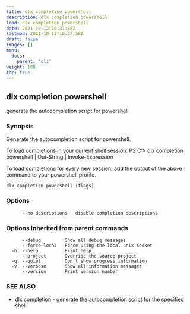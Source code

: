 ```yaml
---
title: dlx completion powershell
description: dlx completion powershell
lead: dlx completion powershell
date: 2021-10-12T10:37:58Z
lastmod: 2021-10-12T10:37:58Z
draft: false
images: []
menu:
  docs:
    parent: "cli"
weight: 100
toc: true
---
```

## dlx completion powershell

generate the autocompletion script for powershell

### Synopsis


Generate the autocompletion script for powershell.

To load completions in your current shell session:
PS C:\> dlx completion powershell | Out-String | Invoke-Expression

To load completions for every new session, add the output of the above command
to your powershell profile.


```
dlx completion powershell [flags]
```

### Options

```
      --no-descriptions   disable completion descriptions
```

### Options inherited from parent commands

```
      --debug         Show all debug messages
      --force-local   Force using the local unix socket
  -h, --help          Print help
      --project       Override the source project
  -q, --quiet         Don't show progress information
  -v, --verbose       Show all information messages
      --version       Print version number
```

### SEE ALSO

* [dlx completion](/docs/cmd/dlx_completion)	 - generate the autocompletion script for the specified shell

